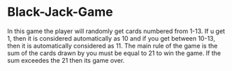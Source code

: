 # Black-Jack-Game
 
In this game the player will randomly get cards numbered from 1-13. If u get 1, then it is considered automatically as 10 and if you get between 10-13, then it is automatically considered as 11. The main rule of the game is the sum of the cards drawn by you must be equal to 21 to win the game. If the sum exceedes the 21 then its game over.